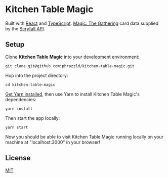 # Kitchen Table Magic

Built with [React](https://reactjs.org/) and [TypeScript](https://www.typescriptlang.org/). [Magic: The Gathering](https://magic.wizards.com) card data supplied by the [Scryfall API](https://scryfall.com/docs/api).

## Setup

Clone **Kitchen Table Magic** into your development environment:

```
git clone git@github.com:phrazzld/kitchen-table-magic.git
```

Hop into the project directory:

```
cd kitchen-table-magic
```

[Get Yarn installed](https://classic.yarnpkg.com/en/docs/install), then use Yarn to install Kitchen Table Magic's dependencies:

```
yarn install
```

Then start the app locally:

```
yarn start
```

Now you should be able to visit Kitchen Table Magic running locally on your machine at "localhost:3000" in your browser!

## License

[MIT](https://opensource.org/licenses/MIT)
